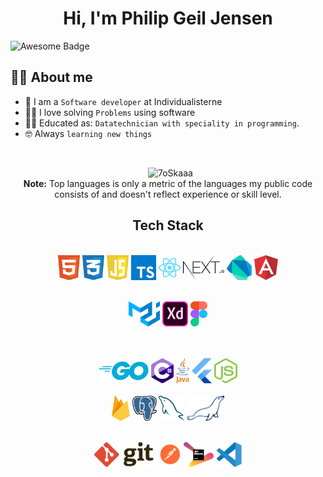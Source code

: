 <h1 align="center">Hi, I'm Philip Geil Jensen</h1>
<img src="https://cdn.rawgit.com/sindresorhus/awesome/d7305f38d29fed78fa85652e3a63e154dd8e8829/media/badge.svg" alt="Awesome Badge"/>


## :sassy_man:  About me
- :school: I am a `Software developer` at Individualisterne 
- :technologist: I love solving `Problems` using software
- 👨‍🎓 Educated as: `Datatechnician with speciality in programming`.
- :nerd_face: Always `learning new things`

<br>
<p align="center">
  &nbsp;
	  <img src="https://github-readme-stats.vercel.app/api/top-langs?username=PhilipGeil&langs_count=10&show_icons=true&locale=en&layout=compact&theme=algolia" alt="7oSkaaa" height="192px"/>
  <br/>
  <b>Note:</b> Top languages is only a metric of the languages my public code consists of and doesn't reflect experience or skill level.
  </p>
  
<div align="center">
  
## Tech Stack

<br />
<a margin="10" href="https://developer.mozilla.org/en-US/docs/Web/HTML" target="_blank"><img margin="10px" height="40" src="https://github.com/PhilipGeil/PhilipGeil/blob/main/images/html-1.svg" alt="html"></a>
<a margin="10" href="https://developer.mozilla.org/en-US/docs/Web/CSS" target="_blank"><img margin="10px" height="40" src="https://github.com/PhilipGeil/PhilipGeil/blob/main/images/css-3.svg" alt="css"></a>
<a margin="10" href="https://developer.mozilla.org/en-US/docs/Web/JavaScript" target="_blank"><img margin="10px" height="40" src="https://github.com/PhilipGeil/PhilipGeil/blob/main/images/javascript-1.svg" alt="javascript"></a>
<a margin="10" href="https://www.typescriptlang.org/" target="_blank"><img margin="10px" height="40" src="https://github.com/PhilipGeil/PhilipGeil/blob/main/images/typescript.svg" alt="typescript"></a>
<a margin="10" href="https://reactjs.org" target="_blank"><img margin="10px" height="40" src="https://github.com/PhilipGeil/PhilipGeil/blob/main/images/react-2.svg" alt="react"></a>
<a margin="10" href="https://nextjs.org" target="_blank"><img margin="10px" height="40" src="https://github.com/PhilipGeil/PhilipGeil/blob/main/images/nextjs-2.svg" alt="next js"></a>
<a margin="10" href="https://dart.dev" target="_blank"><img margin="10px" height="40" src="https://github.com/PhilipGeil/PhilipGeil/blob/main/images/dart.svg" alt="dart"></a>
<a margin="10" href="https://angular.io/" target="_blank"><img margin="10px" height="40" src="https://github.com/PhilipGeil/PhilipGeil/blob/main/images/angular-icon-1.svg" alt="angular"></a>
<br />
<br />

<a margin="10" href="https://mui.com" target="_blank"><img margin="10px" height="40" src="https://github.com/PhilipGeil/PhilipGeil/blob/main/images/material-ui-1.svg" alt="material ui"></a>
<a margin="10" href="https://www.adobe.com" target="_blank"><img margin="10px" height="40" src="https://github.com/PhilipGeil/PhilipGeil/blob/main/images/adobe-xd-1.svg" alt="adobe xd"></a>
<a margin="10" href="https://figma.com" target="_blank"><img margin="10px" height="40" src="https://github.com/PhilipGeil/PhilipGeil/blob/main/images/figma-1.svg" alt="figma"></a>

<br />
<br />
<a margin="10" href="https://go.dev/" target="_blank"><img margin="10px" height="40" src="https://github.com/PhilipGeil/PhilipGeil/blob/main/images/golang-1.svg" alt="go"></a>
<a margin="10" href="https://dotnet.microsoft.com/en-us/" target="_blank"><img margin="10px" height="40" src="https://github.com/PhilipGeil/PhilipGeil/blob/main/images/c--4.svg" alt="c#"></a>
<a margin="10" href="https://www.java.com/en/" target="_blank"><img margin="10px" height="40" src="https://github.com/PhilipGeil/PhilipGeil/blob/main/images/java-4.svg" alt="java"></a>
<a margin="10" href="https://flutter.dev/" target="_blank"><img margin="10px" height="40" src="https://github.com/PhilipGeil/PhilipGeil/blob/main/images/flutter.svg" alt="flutter"></a>
<a margin="10" href="https://nodejs.org" target="_blank"><img margin="10px" height="40" src="https://github.com/PhilipGeil/PhilipGeil/blob/main/images/nodejs-icon.svg" alt="nodejs"></a>
<br />
<br />
<a margin="10" href="https://firebase.google.com" target="_blank"><img margin="10px" height="40" src="https://github.com/PhilipGeil/PhilipGeil/blob/main/images/firebase-1.svg" alt="firebase"></a>
<a margin="10" href="https://www.postgresql.org/" target="_blank"><img margin="10px" height="40" src="https://github.com/PhilipGeil/PhilipGeil/blob/main/images/postgresql.svg" alt="postgres"></a>
<a margin="10" href="https://www.mysql.com/" target="_blank"><img margin="10px" height="40" src="https://github.com/PhilipGeil/PhilipGeil/blob/main/images/mysql-6.svg" alt="mysql"></a>
<a margin="10" href="https://mariadb.org/" target="_blank"><img margin="10px" height="40" src="https://github.com/PhilipGeil/PhilipGeil/blob/main/images/mariadb.svg" alt="firebase"></a>

<br />
<br />

<a margin="10" href="https://git-scm.com/" target="_blank"><img margin="10px" height="40" src="https://github.com/PhilipGeil/PhilipGeil/blob/main/images/git.svg" alt="git"></a>
<a margin="10" href="https://www.postman.com/" target="_blank"><img margin="10px" height="40" src="https://github.com/PhilipGeil/PhilipGeil/blob/main/images/postman.svg" alt="postman"></a>
<a margin="10" href="https://www.jetbrains.com/" target="_blank"><img margin="10px" height="40" src="https://github.com/PhilipGeil/PhilipGeil/blob/main/images/jetbrains-1.svg" alt="jetbrains"></a>
<a margin="10" href="https://code.visualstudio.com/" target="_blank"><img margin="10px" height="40" src="https://github.com/PhilipGeil/PhilipGeil/blob/main/images/visual-studio-code-1.svg" alt="vscode"></a>

</div>
